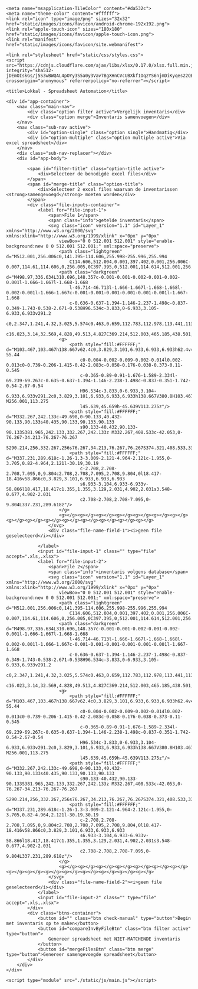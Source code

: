 <!DOCTYPE html>
<html lang="en">
<head>
    <meta charset="UTF-8">
    <meta http-equiv="X-UA-Compatible" content="IE=edge">
    <meta name="viewport" content="width=device-width, initial-scale=1.0">

    <meta name="msapplication-TileColor" content="#da532c">
    <meta name="theme-color" content="#ffffff">
    <link rel="icon" type="image/png" sizes="32x32" href="static/images/icons/favicon/android-chrome-192x192.png">
    <link rel="apple-touch-icon" sizes="180x180" href="static/images/icons/favicon/apple-touch-icon.png">
    <link rel="manifest" href="static/images/icons/favicon/site.webmanifest">

    <link rel="stylesheet" href="static/css/styles.css">
    <script src="https://cdnjs.cloudflare.com/ajax/libs/xlsx/0.17.0/xlsx.full.min.js" integrity="sha512-jDEmOIskGs/j5S3wBWQAL4pOYy3S5a0y3Vav7BgXHnCVcUBXkf1OqzYS6njmDiKyqes22QEX8GSIZZ5pGk+9nA==" crossorigin="anonymous" referrerpolicy="no-referrer"></script>

    <title>Lokkal - Spreadsheet Automation</title>
</head>
<body>

    <div id="app-container">
        <nav class="main-nav">
            <div class="option filter active">Vergelijk inventaris</div>
            <div class="option merge">Inventaris samenvoegen</div>
        </nav>
        <nav class="sub-nav active">
            <div id="option-single" class="option single">Handmatig</div>
            <div id="option-multiple" class="option multiple active">Via excel spreadsheet</div>
        </nav>
        <div class="sub-nav-replacer"></div>
        <div id="app-body">

            <span id="filter-title" class="option-title active">
                <div>Selecteer de benodigde excel files</div>
            </span>
            <span id="merge-title" class="option-title">
                <div>Selecteer 2 excel files waarvan de inventarissen <strong>samengevoegd</strong> moeten worden</div>
            </span>
            <div class="file-inputs-container">
                <label for="file-input-1">
                    <span>File 1</span>
                    <span class="info">getelde inventaris</span>
                    <svg class="icon" version="1.1" id="Layer_1" xmlns="http://www.w3.org/2000/svg" xmlns:xlink="http://www.w3.org/1999/xlink" x="0px" y="0px"
                        viewBox="0 0 512.001 512.001" style="enable-background:new 0 0 512.001 512.001;" xml:space="preserve">
                        <path class="lightgreen" d="M512.001,256.006c0,141.395-114.606,255.998-255.996,255.994
                            C114.606,512.004,0.001,397.402,0.001,256.006C-0.007,114.61,114.606,0,256.005,0C397.395,0,512.001,114.614,512.001,256.006z"/>
                        <path class="darkgreen" d="M498.97,336.634L310.696,148.357c-0.001-0.001-0.002-0.001-0.002-0.001l-1.666-1.667l-1.668-1.668
                            l-46.714-46.713l-1.666-1.667l-1.668-1.668l-0.002-0.001l-1.666-1.667c-0.001-0.001-0.001-0.001-0.001-0.001l-1.667-1.668
                            c-0.636-0.637-1.394-1.146-2.237-1.498c-0.837-0.349-1.743-0.538-2.671-0.538H96.534c-3.833,0-6.933,3.105-6.933,6.933v291.2
                            c0,2.347,1.241,4.32,3.025,5.574c0.463,0.659,112.783,112.978,113.441,113.441c0.117,0.167,0.295,0.272,0.426,0.426
                            c16.023,3.14,32.569,4.828,49.513,4.827C369.214,512.003,465.185,438.501,498.97,336.634z"/>
                        <g>
                            <path style="fill:#FFFFFF;" d="M103.467,103.467h138.667v62.4c0,3.829,3.101,6.933,6.933,6.933h62.4v48.533h13.867v-55.44
                                c0-0.004-0.002-0.009-0.002-0.014l0.002-0.013c0-0.739-0.206-1.415-0.42-2.083c-0.058-0.176-0.038-0.373-0.11-0.545
                                c-0.365-0.89-0.91-1.676-1.589-2.334l-69.239-69.267c-0.635-0.637-1.394-1.146-2.238-1.498c-0.837-0.351-1.742-0.54-2.67-0.54
                                H96.534c-3.833,0-6.933,3.104-6.933,6.933v291.2c0,3.829,3.101,6.933,6.933,6.933h138.667V380.8H103.467V103.467z M256.001,113.275
                                l45.639,45.659h-45.639V113.275z"/>
                            <path style="fill:#FFFFFF;" d="M332.267,242.133c-49.698,0-90.133,40.432-90.133,90.133s40.435,90.133,90.133,90.133
                                s90.133-40.432,90.133-90.133S381.965,242.133,332.267,242.133z M332.267,408.533c-42.053,0-76.267-34.213-76.267-76.267
                                S290.214,256,332.267,256s76.267,34.213,76.267,76.267S374.321,408.533,332.267,408.533z"/>
                            <path style="fill:#FFFFFF;" d="M337.231,289.618c-1.26-1.3-3.009-2.121-4.964-2.121c-1.955,0-3.705,0.82-4.964,2.121l-30.19,30.19
                                c-2.708,2.708-2.708,7.095,0,9.804c2.708,2.708,7.095,2.708,9.804,0l18.417-18.416v58.866c0,3.829,3.101,6.933,6.933,6.933
                                s6.933-3.104,6.933-6.933v-58.866l18.417,18.417c1.355,1.355,3.129,2.031,4.902,2.031s3.548-0.677,4.902-2.031
                                c2.708-2.708,2.708-7.095,0-9.804L337.231,289.618z"/>
                        </g>
                        <g></g><g></g><g></g><g></g><g></g><g></g><g></g><g></g><g></g><g></g><g></g><g></g><g></g><g></g><g></g>
                    </svg>
                    <div class="file-name-field-1"><i>geen file geselecteerd</i></div>

                </label>
                <input id="file-input-1" class="" type="file" accept=".xls,.xlsx">
                <label for="file-input-2">
                    <span>File 2</span>
                    <span class="info">inventaris volgens database</span>
                    <svg class="icon" version="1.1" id="Layer_1" xmlns="http://www.w3.org/2000/svg" xmlns:xlink="http://www.w3.org/1999/xlink" x="0px" y="0px"
                        viewBox="0 0 512.001 512.001" style="enable-background:new 0 0 512.001 512.001;" xml:space="preserve">
                        <path class="lightgreen" d="M512.001,256.006c0,141.395-114.606,255.998-255.996,255.994
                            C114.606,512.004,0.001,397.402,0.001,256.006C-0.007,114.61,114.606,0,256.005,0C397.395,0,512.001,114.614,512.001,256.006z"/>
                        <path class="darkgreen" d="M498.97,336.634L310.696,148.357c-0.001-0.001-0.002-0.001-0.002-0.001l-1.666-1.667l-1.668-1.668
                            l-46.714-46.713l-1.666-1.667l-1.668-1.668l-0.002-0.001l-1.666-1.667c-0.001-0.001-0.001-0.001-0.001-0.001l-1.667-1.668
                            c-0.636-0.637-1.394-1.146-2.237-1.498c-0.837-0.349-1.743-0.538-2.671-0.538H96.534c-3.833,0-6.933,3.105-6.933,6.933v291.2
                            c0,2.347,1.241,4.32,3.025,5.574c0.463,0.659,112.783,112.978,113.441,113.441c0.117,0.167,0.295,0.272,0.426,0.426
                            c16.023,3.14,32.569,4.828,49.513,4.827C369.214,512.003,465.185,438.501,498.97,336.634z"/>
                        <g>
                            <path style="fill:#FFFFFF;" d="M103.467,103.467h138.667v62.4c0,3.829,3.101,6.933,6.933,6.933h62.4v48.533h13.867v-55.44
                                c0-0.004-0.002-0.009-0.002-0.014l0.002-0.013c0-0.739-0.206-1.415-0.42-2.083c-0.058-0.176-0.038-0.373-0.11-0.545
                                c-0.365-0.89-0.91-1.676-1.589-2.334l-69.239-69.267c-0.635-0.637-1.394-1.146-2.238-1.498c-0.837-0.351-1.742-0.54-2.67-0.54
                                H96.534c-3.833,0-6.933,3.104-6.933,6.933v291.2c0,3.829,3.101,6.933,6.933,6.933h138.667V380.8H103.467V103.467z M256.001,113.275
                                l45.639,45.659h-45.639V113.275z"/>
                            <path style="fill:#FFFFFF;" d="M332.267,242.133c-49.698,0-90.133,40.432-90.133,90.133s40.435,90.133,90.133,90.133
                                s90.133-40.432,90.133-90.133S381.965,242.133,332.267,242.133z M332.267,408.533c-42.053,0-76.267-34.213-76.267-76.267
                                S290.214,256,332.267,256s76.267,34.213,76.267,76.267S374.321,408.533,332.267,408.533z"/>
                            <path style="fill:#FFFFFF;" d="M337.231,289.618c-1.26-1.3-3.009-2.121-4.964-2.121c-1.955,0-3.705,0.82-4.964,2.121l-30.19,30.19
                                c-2.708,2.708-2.708,7.095,0,9.804c2.708,2.708,7.095,2.708,9.804,0l18.417-18.416v58.866c0,3.829,3.101,6.933,6.933,6.933
                                s6.933-3.104,6.933-6.933v-58.866l18.417,18.417c1.355,1.355,3.129,2.031,4.902,2.031s3.548-0.677,4.902-2.031
                                c2.708-2.708,2.708-7.095,0-9.804L337.231,289.618z"/>
                        </g>
                        <g></g><g></g><g></g><g></g><g></g><g></g><g></g><g></g><g></g><g></g><g></g><g></g><g></g><g></g><g></g>
                    </svg>
                    <div class="file-name-field-2"><i>geen file geselecteerd</i></div>
                </label>
                <input id="file-input-2" class="" type="file" accept=".xls,.xlsx">
            </div>
            <div class="btns-container">
                <button id="" class="btn check-manual" type="button">Begin met inventaris op te maken</button>
                <button id="compareInvByFileBtn" class="btn filter active" type="button">
                    Genereer spreadsheet met NIET-MATCHENDE inventaris
                </button>
                <button id="mergeFilesBtn" class="btn merge" type="button">Genereer samengevoegde spreadsheet</button>
            </div>
        </div>
    </div>

    <script type="module" src="./static/js/main.js"></script>
</body>
</html>
